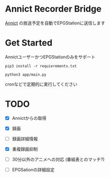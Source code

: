 # Annict Recorder Bridge
[Annict](https://annict.jp/) の放送予定を自動でEPGStationに送信します

# Get Started
AnnictユーザーかつEPGStationのみをサポート
```
pip3 install -r requierements.txt

python3 app/main.py
```
cronなどで定期的に実行してください

# TODO
- [x] Annictからの取得
- [x] 録画


- [ ] 録画詳細情報
- [x] 重複録画抑制
- [ ] 30分以外のアニメへの対応 (番組表とのマッチ?)
- [ ] EPGSationの詳細設定
